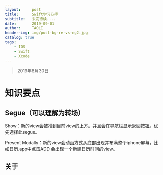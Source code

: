 ```yaml
---
layout:     post
title:      Swift学习心得
subtitle:   未完待续....
date:       2019-09-01
author:     TAOLI
header-img: img/post-bg-re-vs-ng2.jpg
catalog: true
tags:
    - IOS
    - Swift
    - Xcode
---
```


>2019年8月30日

# 知识要点

## Segue（可以理解为转场）

Show：新的view会被推到目前view的上方。并且会在导航栏显示返回按钮。优先选择此segue。

Present Modally：新的view会动画方式从底部出现并布满整个iphone屏幕，比如日历.app中点击ADD 会出现一个新建日历时间的view。

## 关于
